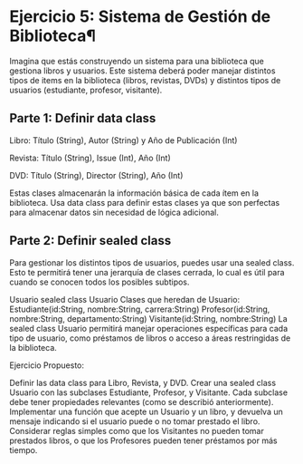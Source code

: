 # Ejercicio 5: Sistema de Gestión de Biblioteca¶
Imagina que estás construyendo un sistema para una biblioteca que gestiona libros y usuarios. Este sistema deberá poder manejar distintos tipos de items en la biblioteca (libros, revistas, DVDs) y distintos tipos de usuarios (estudiante, profesor, visitante).

## Parte 1: Definir data class

Libro: Título (String), Autor (String) y Año de Publicación (Int)

Revista: Título (String), Issue (Int), Año (Int)

DVD: Título (String), Director (String), Año (Int)

Estas clases almacenarán la información básica de cada ítem en la biblioteca. Usa data class para definir estas clases ya que son perfectas para almacenar datos sin necesidad de lógica adicional.

## Parte 2: Definir sealed class

Para gestionar los distintos tipos de usuarios, puedes usar una sealed class. Esto te permitirá tener una jerarquía de clases cerrada, lo cual es útil para cuando se conocen todos los posibles subtipos.

Usuario
sealed class Usuario
Clases que heredan de Usuario:
Estudiante(id:String, nombre:String, carrera:String)
Profesor(id:String, nombre:String, departamento:String)
Visitante(id:String, nombre:String)
La sealed class Usuario permitirá manejar operaciones específicas para cada tipo de usuario, como préstamos de libros o acceso a áreas restringidas de la biblioteca.

Ejercicio Propuesto:

Definir las data class para Libro, Revista, y DVD.
Crear una sealed class Usuario con las subclases Estudiante, Profesor, y Visitante. Cada subclase debe tener propiedades relevantes (como se describió anteriormente).
Implementar una función que acepte un Usuario y un libro, y devuelva un mensaje indicando si el usuario puede o no tomar prestado el libro. Considerar reglas simples como que los Visitantes no pueden tomar prestados libros, o que los Profesores pueden tener préstamos por más tiempo.
